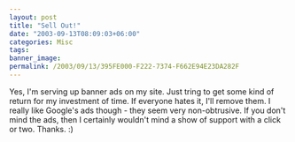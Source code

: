 ```yaml
---
layout: post
title: "Sell Out!"
date: "2003-09-13T08:09:03+06:00"
categories: Misc 
tags: 
banner_image: 
permalink: /2003/09/13/395FE000-F222-7374-F662E94E23DA282F
---
```


Yes, I'm serving up banner ads on my site. Just tring to get some kind of return for my investment of time. If everyone hates it, I'll remove them. I really like Google's ads though - they seem very non-obtrusive. If you don't mind the ads, then I certainly wouldn't mind a show of support with a click or two. Thanks. :)